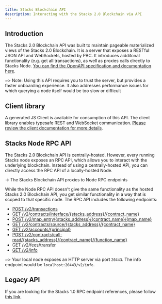 ```yaml
---
title: Stacks Blockchain API
description: Interacting with the Stacks 2.0 Blockchain via API
---
```


## Introduction

The Stacks 2.0 Blockchain API was built to maintain pageable materialized views of the Stacks 2.0 Blockchain. It is a server that exposes a RESTful JSON API and WebSockets, hosted by PBC. It introduces aidditonal functionality (e.g. get all transactions), as well as proxies calls directly to Stacks Node. [You can find the OpenAPI specification and documentation here](https://blockstack.github.io/stacks-blockchain-api/).

~> Note: Using this API requires you to trust the server, but provides a faster onboarding experience. It also addresses performance issues for which querying a node itself would be too slow or difficult

## Client library

A generated JS Client is available for consumption of this API. The client library enables typesafe REST and WebSocket communication. [Please review the client documentation for more details](https://blockstack.github.io/stacks-blockchain-api/client/index.html).

## Stacks Node RPC API

The Stacks 2.0 Blockchain API is centrally-hosted. However, every running Stacks node exposes an RPC API, which allows you to interact with the underlying blockchain. Instead of using a centrally-hosted API, you can directly access the RPC API of a locally-hosted Node.

-> The Stacks Blockchain API proxies to Node RPC endpoints

While the Node RPC API doesn't give the same functionality as the hosted Stacks 2.0 Blockchain API, you get similar functionality in a way that is scoped to that specific node. The RPC API includes the following endpoints:

- [POST /v2/transactions](https://blockstack.github.io/stacks-blockchain-api/#operation/post_core_node_transactions)
- [GET /v2/contracts/interface/{stacks_address}/{contract_name}](https://blockstack.github.io/stacks-blockchain-api/#operation/get_contract_interface)
- [POST /v2/map_entry/{stacks_address}/{contract_name}/{map_name}](https://blockstack.github.io/stacks-blockchain-api/#operation/get_contract_data_map_entry)
- [GET /v2/contracts/source/{stacks_address}/{contract_name}](https://blockstack.github.io/stacks-blockchain-api/#operation/get_contract_source)
- [GET /v2/accounts/{principal}](https://blockstack.github.io/stacks-blockchain-api/#operation/get_account_info)
- [POST /v2/contracts/call-read/{stacks_address}/{contract_name}/{function_name}](https://blockstack.github.io/stacks-blockchain-api/#operation/call_read_only_function)
- [GET /v2/fees/transfer](https://blockstack.github.io/stacks-blockchain-api/#operation/get_fee_transfer)
- [GET /v2/info](https://blockstack.github.io/stacks-blockchain-api/#operation/get_core_api_info)

~> Your local node exposes an HTTP server via port `20443`. The info endpoint would be `localhost:20443/v2/info`.

## Legacy API

If you are looking for the Stacks 1.0 RPC endpoint references, please follow [this link](https://core.blockstack.org/).

